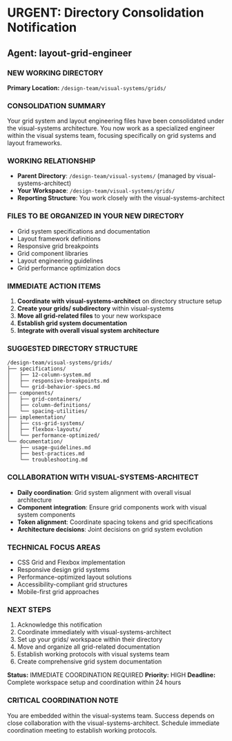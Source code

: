 # URGENT: Directory Consolidation Notification

## Agent: layout-grid-engineer

### NEW WORKING DIRECTORY
**Primary Location:** `/design-team/visual-systems/grids/`

### CONSOLIDATION SUMMARY
Your grid system and layout engineering files have been consolidated under the visual-systems architecture. You now work as a specialized engineer within the visual systems team, focusing specifically on grid systems and layout frameworks.

### WORKING RELATIONSHIP
- **Parent Directory**: `/design-team/visual-systems/` (managed by visual-systems-architect)
- **Your Workspace**: `/design-team/visual-systems/grids/`
- **Reporting Structure**: You work closely with the visual-systems-architect

### FILES TO BE ORGANIZED IN YOUR NEW DIRECTORY
- Grid system specifications and documentation
- Layout framework definitions
- Responsive grid breakpoints
- Grid component libraries
- Layout engineering guidelines
- Grid performance optimization docs

### IMMEDIATE ACTION ITEMS
1. **Coordinate with visual-systems-architect** on directory structure setup
2. **Create your grids/ subdirectory** within visual-systems
3. **Move all grid-related files** to your new workspace
4. **Establish grid system documentation**
5. **Integrate with overall visual system architecture**

### SUGGESTED DIRECTORY STRUCTURE
```
/design-team/visual-systems/grids/
├── specifications/
│   ├── 12-column-system.md
│   ├── responsive-breakpoints.md
│   └── grid-behavior-specs.md
├── components/
│   ├── grid-containers/
│   ├── column-definitions/
│   └── spacing-utilities/
├── implementation/
│   ├── css-grid-systems/
│   ├── flexbox-layouts/
│   └── performance-optimized/
└── documentation/
    ├── usage-guidelines.md
    ├── best-practices.md
    └── troubleshooting.md
```

### COLLABORATION WITH VISUAL-SYSTEMS-ARCHITECT
- **Daily coordination**: Grid system alignment with overall visual architecture
- **Component integration**: Ensure grid components work with visual system components
- **Token alignment**: Coordinate spacing tokens and grid specifications
- **Architecture decisions**: Joint decisions on grid system evolution

### TECHNICAL FOCUS AREAS
- CSS Grid and Flexbox implementation
- Responsive design grid systems
- Performance-optimized layout solutions
- Accessibility-compliant grid structures
- Mobile-first grid approaches

### NEXT STEPS
1. Acknowledge this notification
2. Coordinate immediately with visual-systems-architect
3. Set up your grids/ workspace within their directory
4. Move and organize all grid-related documentation
5. Establish working protocols with visual systems team
6. Create comprehensive grid system documentation

**Status:** IMMEDIATE COORDINATION REQUIRED
**Priority:** HIGH
**Deadline:** Complete workspace setup and coordination within 24 hours

### CRITICAL COORDINATION NOTE
You are embedded within the visual-systems team. Success depends on close collaboration with the visual-systems-architect. Schedule immediate coordination meeting to establish working protocols.